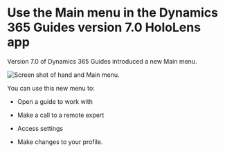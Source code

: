 

# Use the Main menu in the Dynamics 365 Guides version 7.0 HoloLens app

Version 7.0 of Dynamics 365 Guides introduced a new Main menu. 

![Screen shot of hand and Main menu.](media/add-additional-user.png "Screen shot of hand and Main menu")

You can use this new menu to:

- Open a guide to work with

- Make a call to a remote expert

- Access settings

- Make changes to your profile. 
